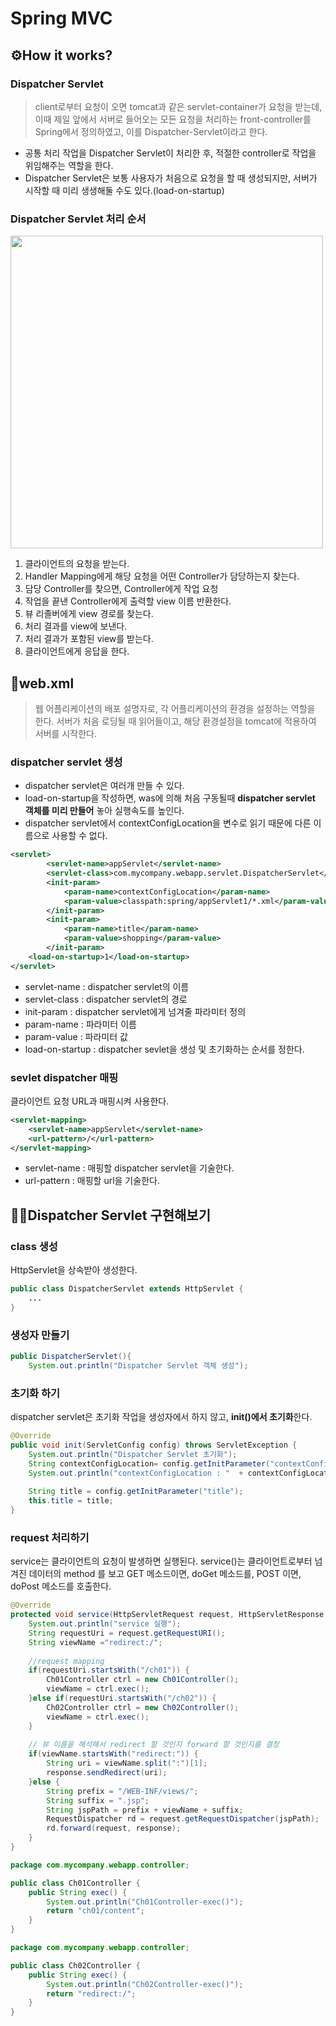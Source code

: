 
# Spring MVC

## ⚙How it works?


### Dispatcher Servlet
> client로부터 요청이 오면 tomcat과 같은 servlet-container가 요청을 받는데, 이때 제일 앞에서 서버로 들어오는 모든 요청을 처리하는 front-controller를 Spring에서 정의하였고, 이를 Dispatcher-Servlet이라고 한다.
-  공통 처리 작업을 Dispatcher Servlet이 처리한 후, 적절한 controller로 작업을 위임해주는 역할을 한다.
- Dispatcher Servlet은 보통 사용자가 처음으로 요청을 할 때 생성되지만, 서버가 시작할 때 미리 생생해둘 수도 있다.(load-on-startup)


### Dispatcher Servlet 처리 순서
<img src="https://user-images.githubusercontent.com/47289479/131480029-b495b6a0-fe8c-4836-8fff-9af0cb5f1794.png" width="500"/>

1. 클라이언트의 요청을 받는다.
2. Handler Mapping에게 해당 요청을 어떤 Controller가 담당하는지 찾는다.
3. 담당 Controller를 찾으면, Controller에게 작업 요청
4. 작업을 끝낸 Controller에게 출력할 view 이름 반환한다.
5. 뷰 리졸버에게 view 경로를 찾는다.
6. 처리 결과를 view에  보낸다.
7. 처리 결과가 포함된 view를 받는다.
8. 클라이언트에게 응답을 한다.

## 📃web.xml
> 웹 어플리케이션의 배포 설명자로, 각 어플리케이션의 환경을 설정하는 역할을 한다.
서버가 처음 로딩될 때 읽어들이고, 해당 환경설정을 tomcat에 적용하여 서버를 시작한다.

### dispatcher servlet 생성
- dispatcher servlet은 여러개 만들 수 있다.
- load-on-startup을 작성하면, was에 의해 처음 구동될때 **dispatcher servlet 객체를 미리 만들어** 놓아 실행속도를 높인다.
- dispatcher servlet에서 contextConfigLocation을 변수로 읽기 때문에 다른 이름으로 사용할 수 없다.
```xml
<servlet>
		<servlet-name>appServlet</servlet-name>
		<servlet-class>com.mycompany.webapp.servlet.DispatcherServlet</servlet-class>
		<init-param>
			<param-name>contextConfigLocation</param-name> 
			<param-value>classpath:spring/appServlet1/*.xml</param-value> 
		</init-param>
		<init-param>
			<param-name>title</param-name>
			<param-value>shopping</param-value>
		</init-param>
	<load-on-startup>1</load-on-startup> 
</servlet>
```
- servlet-name : dispatcher servlet의 이름
- servlet-class : dispatcher servlet의 경로
- init-param : dispatcher servlet에게 넘겨줄 파라미터 정의
- param-name : 파라미터 이름
- param-value : 파라미터 값
- load-on-startup : dispatcher sevlet을 생성 및 초기화하는 순서를 정한다. 

### sevlet dispatcher 매핑
 클라이언트 요청 URL과 매핑시켜 사용한다.
```xml
<servlet-mapping>
	<servlet-name>appServlet</servlet-name> 
	<url-pattern>/</url-pattern>
</servlet-mapping>
```
- servlet-name : 매핑할 dispatcher servlet을 기술한다.
- url-pattern : 매핑할 url을 기술한다.



## 👨‍💻Dispatcher Servlet 구현해보기

### class 생성
HttpServlet을 상속받아 생성한다.
```java
public class DispatcherServlet extends HttpServlet {
	...
}
```

### 생성자 만들기
```java
public DispatcherServlet(){
	System.out.println("Dispatcher Servlet 객체 생성");
```

### 초기화 하기
dispatcher servlet은 초기화 작업을 생성자에서 하지 않고, **init()에서 초기화**한다.
```java
@Override
public void init(ServletConfig config) throws ServletException {
	System.out.println("Dispatcher Servlet 초기화");
	String contextConfigLocation= config.getInitParameter("contextConfigLocation");
	System.out.println("contextConfigLocation : "  + contextConfigLocation);
	
	String title = config.getInitParameter("title");
	this.title = title;
}
```

### request 처리하기
service는 클라이언트의 요청이 발생하면 실행된다.
service()는 클라이언트로부터 넘겨진 데이터의 method 를 보고 GET 메소드이면, doGet 메소드를, POST 이면, doPost 메소드를 호출한다.
```java
@Override
protected void service(HttpServletRequest request, HttpServletResponse response) throws ServletException, IOException{
	System.out.println("service 실행");
	String requestUri = request.getRequestURI(); 
	String viewName ="redirect:/";
	
	//request mapping 
	if(requestUri.startsWith("/ch01")) { 
		Ch01Controller ctrl = new Ch01Controller();
		viewName = ctrl.exec();
	}else if(requestUri.startsWith("/ch02")) {
		Ch02Controller ctrl = new Ch02Controller();
		viewName = ctrl.exec();
	}
	
	// 뷰 이름을 해석해서 redirect 할 것인지 forward 할 것인지를 결정
	if(viewName.startsWith("redirect:")) {
		String uri = viewName.split(":")[1];
		response.sendRedirect(uri);  
	}else {
		String prefix = "/WEB-INF/views/";
		String suffix = ".jsp";
		String jspPath = prefix + viewName + suffix;
		RequestDispatcher rd = request.getRequestDispatcher(jspPath);
		rd.forward(request, response);
	}
}
```
```java
package com.mycompany.webapp.controller;

public class Ch01Controller {
	public String exec() {
		System.out.println("Ch01Controller-exec()");
		return "ch01/content";
	}
}
```
```java
package com.mycompany.webapp.controller;

public class Ch02Controller {
	public String exec() {
		System.out.println("Ch02Controller-exec()");
		return "redirect:/";
	}
}
```